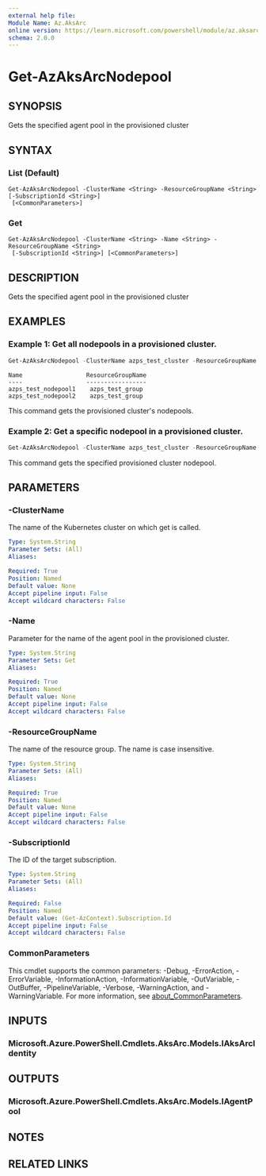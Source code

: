 ```yaml
---
external help file:
Module Name: Az.AksArc
online version: https://learn.microsoft.com/powershell/module/az.aksarc/get-azaksarcnodepool
schema: 2.0.0
---
```


# Get-AzAksArcNodepool

## SYNOPSIS
Gets the specified agent pool in the provisioned cluster

## SYNTAX

### List (Default)
```
Get-AzAksArcNodepool -ClusterName <String> -ResourceGroupName <String> [-SubscriptionId <String>]
 [<CommonParameters>]
```

### Get
```
Get-AzAksArcNodepool -ClusterName <String> -Name <String> -ResourceGroupName <String>
 [-SubscriptionId <String>] [<CommonParameters>]
```

## DESCRIPTION
Gets the specified agent pool in the provisioned cluster

## EXAMPLES

### Example 1: Get all nodepools in a provisioned cluster. 
```powershell
Get-AzAksArcNodepool -ClusterName azps_test_cluster -ResourceGroupName azps_test_group
```

```output
Name                  ResourceGroupName
----                  -----------------
azps_test_nodepool1    azps_test_group
azps_test_nodepool2    azps_test_group
```

This command gets the provisioned cluster's nodepools.

### Example 2: Get a specific nodepool in a provisioned cluster. 
```powershell
Get-AzAksArcNodepool -ClusterName azps_test_cluster -ResourceGroupName azps_test_group -Name azps_test_nodepool1
```

This command gets the specified provisioned cluster nodepool.

## PARAMETERS

### -ClusterName
The name of the Kubernetes cluster on which get is called.

```yaml
Type: System.String
Parameter Sets: (All)
Aliases:

Required: True
Position: Named
Default value: None
Accept pipeline input: False
Accept wildcard characters: False
```

### -Name
Parameter for the name of the agent pool in the provisioned cluster.

```yaml
Type: System.String
Parameter Sets: Get
Aliases:

Required: True
Position: Named
Default value: None
Accept pipeline input: False
Accept wildcard characters: False
```

### -ResourceGroupName
The name of the resource group.
The name is case insensitive.

```yaml
Type: System.String
Parameter Sets: (All)
Aliases:

Required: True
Position: Named
Default value: None
Accept pipeline input: False
Accept wildcard characters: False
```

### -SubscriptionId
The ID of the target subscription.

```yaml
Type: System.String
Parameter Sets: (All)
Aliases:

Required: False
Position: Named
Default value: (Get-AzContext).Subscription.Id
Accept pipeline input: False
Accept wildcard characters: False
```

### CommonParameters
This cmdlet supports the common parameters: -Debug, -ErrorAction, -ErrorVariable, -InformationAction, -InformationVariable, -OutVariable, -OutBuffer, -PipelineVariable, -Verbose, -WarningAction, and -WarningVariable. For more information, see [about_CommonParameters](http://go.microsoft.com/fwlink/?LinkID=113216).

## INPUTS

### Microsoft.Azure.PowerShell.Cmdlets.AksArc.Models.IAksArcIdentity

## OUTPUTS

### Microsoft.Azure.PowerShell.Cmdlets.AksArc.Models.IAgentPool

## NOTES

## RELATED LINKS

